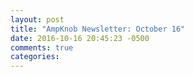 ```yaml
---
layout: post
title: "AmpKnob Newsletter: October 16"
date: 2016-10-16 20:45:23 -0500
comments: true
categories: 
---
```

